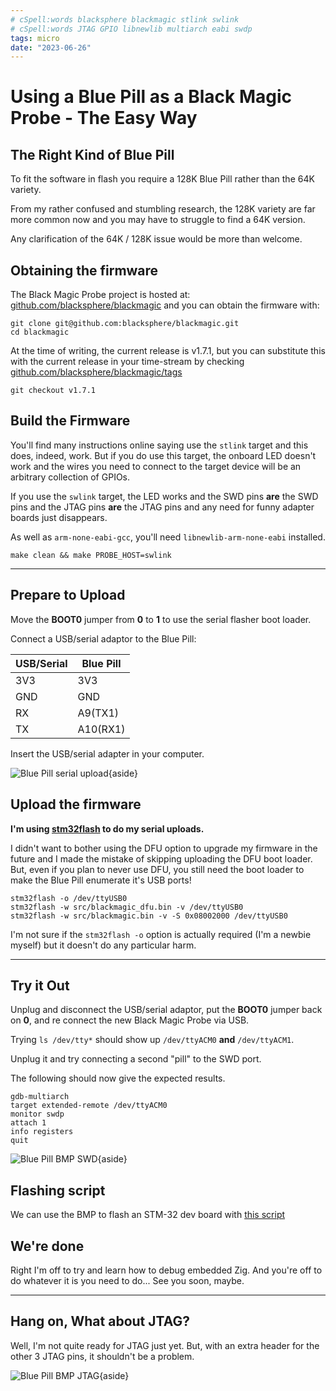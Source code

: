 ```yaml
---
# cSpell:words blacksphere blackmagic stlink swlink
# cSpell:words JTAG GPIO libnewlib multiarch eabi swdp
tags: micro
date: "2023-06-26"
---
```

# Using a Blue Pill as a Black Magic Probe - The Easy Way

## The Right Kind of Blue Pill

To fit the software in flash you require a 128K Blue Pill rather than the 64K
variety.

From my rather confused and stumbling research, the 128K variety are far more
common now and you may have to struggle to find a 64K version.

Any clarification of the 64K / 128K issue would be more than welcome.

## Obtaining the firmware

The Black Magic Probe project is hosted at:
[github.com/blacksphere/blackmagic](https://github.com/blacksphere/blackmagic)
and you can obtain the firmware with:

```text
git clone git@github.com:blacksphere/blackmagic.git
cd blackmagic
```

At the time of writing, the current release is v1.7.1, but you can substitute
this with the current release in your time-stream by checking
[github.com/blacksphere/blackmagic/tags](https://github.com/blacksphere/blackmagic/tags)

```text
git checkout v1.7.1
```

## Build the Firmware

You'll find many instructions online saying use the `stlink` target and this
does, indeed, work. But if you do use this target, the onboard LED doesn't work
and the wires you need to connect to the target device will be an arbitrary
collection of GPIOs.

If you use the `swlink` target, the LED works and the SWD pins **are** the SWD
pins and the JTAG pins **are** the JTAG pins and any need for funny adapter
boards just disappears.

As well as `arm-none-eabi-gcc`, you'll need `libnewlib-arm-none-eabi` installed.

```text
make clean && make PROBE_HOST=swlink
```

--------------------------------------------------------------------------------

## Prepare to Upload

Move the **BOOT0** jumper from **0** to **1** to use the serial flasher boot
loader.

Connect a USB/serial adaptor to the Blue Pill:

| USB/Serial | Blue Pill |
| ---------- | --------- |
| 3V3        | 3V3       |
| GND        | GND       |
| RX         | A9(TX1)   |
| TX         | A10(RX1)  |

Insert the USB/serial adapter in your computer.

![Blue Pill serial upload](https://i.ibb.co/Wy35BpH/Blue-Pill-serial-upload.jpg){aside}

## Upload the firmware

**I'm using [stm32flash](https://aur.archlinux.org/packages/stm32flash) to do my
serial uploads.**

I didn't want to bother using the DFU option to upgrade my firmware in the
future and I made the mistake of skipping uploading the DFU boot loader. But,
even if you plan to never use DFU, you still need the boot loader to make the
Blue Pill enumerate it's USB ports!

```text
stm32flash -o /dev/ttyUSB0
stm32flash -w src/blackmagic_dfu.bin -v /dev/ttyUSB0
stm32flash -w src/blackmagic.bin -v -S 0x08002000 /dev/ttyUSB0
```

I'm not sure if the `stm32flash -o` option is actually required (I'm a newbie
myself) but it doesn't do any particular harm.

--------------------------------------------------------------------------------

## Try it Out

Unplug and disconnect the USB/serial adaptor, put the **BOOT0** jumper back on
**0**, and re connect the new Black Magic Probe via USB.

Trying `ls /dev/tty*` should show up `/dev/ttyACM0` **and** `/dev/ttyACM1`.

Unplug it and try connecting a second "pill" to the SWD port.

The following should now give the expected results.

```text
gdb-multiarch
target extended-remote /dev/ttyACM0
monitor swdp
attach 1
info registers
quit
```

![Blue Pill BMP SWD](https://i.ibb.co/tPCj0XX/Blue-Pill-BMP-SWD.jpg){aside}

## Flashing script

We can use the BMP to flash an STM-32 dev board with
[this script](https://github.com/andy-preston/avrnude/blob/master/avrnude/scripts/bmp-flash)

## We're done

Right I'm off to try and learn how to debug embedded Zig. And you're off to do
whatever it is you need to do... See you soon, maybe.

--------------------------------------------------------------------------------

## Hang on, What about JTAG?

Well, I'm not quite ready for JTAG just yet. But, with an extra header for the
other 3 JTAG pins, it shouldn't be a problem.

![Blue Pill BMP JTAG](https://i.ibb.co/jGRRmSy/Blue-Pill-BMP-JTAG.jpg){aside}
